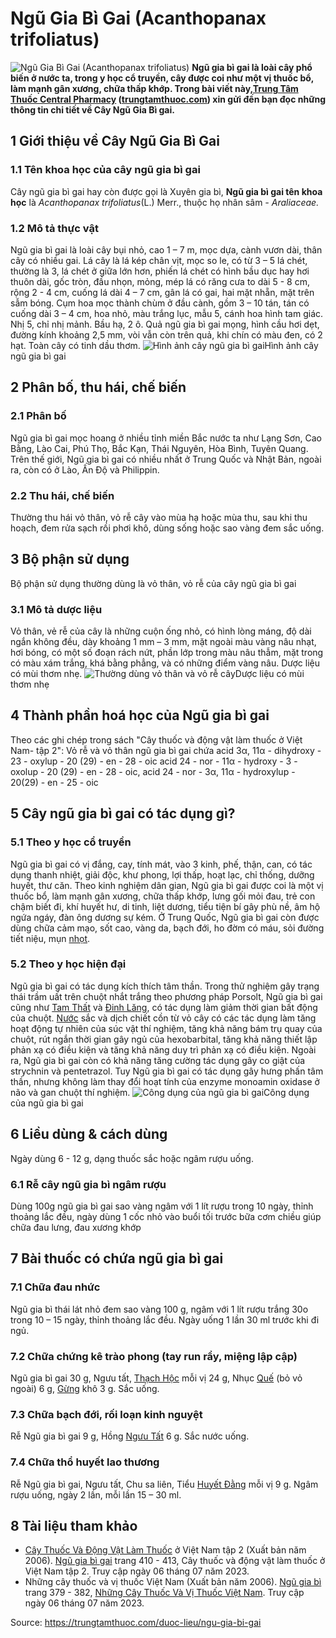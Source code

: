 # Ngũ Gia Bì Gai (Acanthopanax trifoliatus)

![Ngũ Gia Bì Gai \(Acanthopanax trifoliatus\)](https://trungtamthuoc.com/images/others/ngu-gia-bi-gai-1-8757.jpg)
**Ngũ gia bì gai là loài cây phổ biến ở nước ta, trong y học cổ truyền, cây được coi như một vị thuốc bổ, làm mạnh gân xương, chữa thấp khớp. Trong bài viết này,[Trung Tâm Thuốc Central Pharmacy](https://trungtamthuoc.com/ "Trung Tâm Thuốc Central Pharmacy") ([trungtamthuoc.com](https://trungtamthuoc.com/ "trungtamthuoc.com")) xin gửi đến bạn đọc những thông tin chi tiết về Cây Ngũ Gia Bì gai.**
##  1 Giới thiệu về Cây Ngũ Gia Bì Gai
### 1.1 Tên khoa học của cây ngũ gia bì gai
Cây ngũ gia bì gai hay còn được gọi là Xuyên gia bì, 
**Ngũ gia bì gai tên khoa học** là  _Acanthopanax trifoliatus_(L.) Merr., thuộc họ nhân sâm _- Araliaceae._
### 1.2 Mô tả thực vật
Ngũ gia bì gai là loài cây bụi nhỏ, cao 1 – 7 m, mọc dựa, cành vươn dài, thân cây có nhiều gai.
Lá cây là lá kép chân vịt, mọc so le, có từ 3 – 5 lá chét, thường là 3, lá chét ở giữa lớn hơn, phiến lá chét có hình bầu dục hay hơi thuôn dài, gốc tròn, đầu nhọn, mỏng, mép lá có răng cưa to dài 5 - 8 cm, rộng 2 - 4 cm, cuống lá dài 4 – 7 cm, gân lá có gai, hai mặt nhẵn, mặt trên sẫm bóng.
Cụm hoa mọc thành chùm ở đầu cành, gồm 3 – 10 tán, tán có cuống dài 3 – 4 cm, hoa nhỏ, màu trắng lục, mẫu 5, cánh hoa hình tam giác. Nhị 5, chỉ nhị mảnh. Bầu hạ, 2 ô.
Quả ngũ gia bì gai mọng, hình cầu hơi dẹt, đường kính khoảng 2,5 mm, vòi vẫn còn trên quả, khi chín có màu đen, có 2 hạt.
Toàn cây có tinh dầu thơm.
![Hình ảnh cây ngũ gia bì gai](https://trungtamthuoc.com/images/item/ngu-gia-bi-gai-2.jpg)Hình ảnh cây ngũ gia bì gai
##  2 Phân bố, thu hái, chế biến
### 2.1 Phân bố
Ngũ gia bì gai mọc hoang ở nhiều tỉnh miền Bắc nước ta như Lạng Sơn, Cao Bằng, Lào Cai, Phú Thọ, Bắc Kạn, Thái Nguyên, Hòa Bình, Tuyên Quang.
Trên thế giới, Ngũ gia bì gai có nhiều nhất ở Trung Quốc và Nhật Bản, ngoài ra, còn có ở Lào, Ấn Độ và Philippin.
### 2.2 Thu hái, chế biến
Thường thu hái vỏ thân, vỏ rễ cây vào mùa hạ hoặc mùa thu, sau khi thu hoạch, đem rửa sạch rồi phơi khô, dùng sống hoặc sao vàng đem sắc uống.
##  3 Bộ phận sử dụng
Bộ phận sử dụng thường dùng là vỏ thân, vỏ rễ của cây ngũ gia bì gai
### 3.1 Mô tả dược liệu
Vỏ thân, vẻ rễ của cây là những cuộn ống nhỏ, có hình lòng máng, độ dài ngắn không đều, dày khoảng 1 mm – 3 mm, mặt ngoài màu vàng nâu nhạt, hơi bóng, có một số đoạn rách nứt, phần lớp trong màu nâu thẫm, mặt trong có màu xám trắng, khá bằng phẳng, và có những điểm vàng nâu.
Dược liệu có mùi thơm nhẹ.
![Thường dùng vỏ thân và vỏ rễ cây](https://trungtamthuoc.com/images/item/ngu-gia-bi-gai-3.jpg)Dược liệu có mùi thơm nhẹ
##  4 Thành phần hoá học của Ngũ gia bì gai
Theo các ghi chép trong sách "Cây thuốc và động vật làm thuốc ở Việt Nam- tập 2": Vỏ rễ và vỏ thân ngũ gia bì gai chứa acid 3α, 11α - dihydroxy - 23 - oxylup - 20 (29) - en - 28 - oic acid 24 - nor - 11α - hydroxy - 3 - oxolup - 20 (29) - en - 28 - oic, acid 24 - nor - 3α, 11α - hydroxylup - 20(29) - en - 25 - oic 
##  5 Cây ngũ gia bì gai có tác dụng gì?
### 5.1 Theo y học cổ truyền
Ngũ gia bì gai có vị đắng, cay, tính mát, vào 3 kinh, phế, thận, can, có tác dụng thanh nhiệt, giải độc, khư phong, lợi thấp, hoạt lạc, chỉ thống, dưỡng huyết, thư căn.
Theo kinh nghiệm dân gian, Ngũ gia bì gai được coi là một vị thuốc bổ, làm mạnh gân xương, chữa thấp khớp, lưng gối mỏi đau, trẻ con chậm biết đi, khí huyết hư, di tinh, liệt dương, tiểu tiện bí gây phù nề, âm hộ ngứa ngáy, đàn ông dương sự kém.
Ở Trung Quốc, Ngũ gia bì gai còn được dùng chữa cảm mạo, sốt cao, vàng da, bạch đới, ho đờm có máu, sỏi đường tiết niệu, mụn [nhọt](https://trungtamthuoc.com/bai-viet/nhot "nhọt").
### 5.2 Theo y học hiện đại
Ngũ gia bì gai có tác dụng kích thích tâm thần. Trong thử nghiệm gây trạng thái trầm uất trên chuột nhắt trắng theo phương pháp Porsolt, Ngũ gia bì gai cũng như [Tam Thất](https://trungtamthuoc.com/hoat-chat/tam-that "Tam Thất") và [Đinh Lăng](https://trungtamthuoc.com/hoat-chat/dinh-lang "Đinh Lăng"), có tác dụng làm giảm thời gian bất động của chuột.
[Nước](https://trungtamthuoc.com/hoat-chat/nuoc "Nước") sắc và dịch chiết cồn từ vỏ cây có các tác dụng làm tăng hoạt động tự nhiên của súc vật thí nghiệm, tăng khả năng bám trụ quay của chuột, rút ngắn thời gian gây ngủ của hexobarbital, tăng khả năng thiết lập phản xạ có điều kiện và tăng khả năng duy trì phản xạ có điều kiện. Ngoài ra, Ngũ gia bì gai còn có khả năng tăng cường tác dụng gây co giật của strychnin và pentetrazol. Tuy Ngũ gia bì gai có tác dụng gây hưng phấn tâm thần, nhưng không làm thay đổi hoạt tính của enzyme monoamin oxidase ở não và gan chuột thí nghiệm.
![Công dụng của ngũ gia bì gai](https://trungtamthuoc.com/images/item/ngu-gia-bi-gai-4.jpg)Công dụng của ngũ gia bì gai
##  6 Liều dùng & cách dùng
Ngày dùng 6 - 12 g, dạng thuốc sắc hoặc ngâm rượu uống.
### 6.1 Rễ cây ngũ gia bì ngâm rượu
Dùng 100g ngũ gia bì gai sao vàng ngâm với 1 lít rượu trong 10 ngày, thỉnh thoảng lắc đều, ngày dùng 1 cốc nhỏ vào buổi tối trước bữa cơm chiều giúp chữa đau lưng, đau xương khớp
##  7 Bài thuốc có chứa ngũ gia bì gai
### 7.1 Chữa đau nhức
Ngũ gia bì thái lát nhỏ đem sao vàng 100 g, ngâm với 1 lít rượu trắng 30o trong 10 – 15 ngày, thỉnh thoảng lắc đều. Ngày uống 1 lần 30 ml trước khi đi ngủ.
### 7.2 Chữa chứng kê trào phong (tay run rẩy, miệng lập cập)
Ngũ gia bì gai 30 g, Ngưu tất, [Thạch Hộc](https://trungtamthuoc.com/hoat-chat/thach-hoc "Thạch Hộc") mỗi vị 24 g, Nhục [Quế](https://trungtamthuoc.com/hoat-chat/que "Quế") (bỏ vỏ ngoài) 6 g, [Gừng](https://trungtamthuoc.com/hoat-chat/gung "Gừng") khô 3 g. Sắc uống.
### 7.3 Chữa bạch đới, rối loạn kinh nguyệt
Rễ Ngũ gia bì gai 9 g, Hồng [Ngưu Tất](https://trungtamthuoc.com/hoat-chat/nguu-tat "Ngưu Tất") 6 g. Sắc nước uống.
### 7.4 Chữa thổ huyết lao thương
Rễ Ngũ gia bì gai, Ngưu tất, Chu sa liên, Tiểu [Huyết Đằng](https://trungtamthuoc.com/duoc-lieu/huyet-dang-34 "Huyết Đằng") mỗi vị 9 g. Ngâm rượu uống, ngày 2 lần, mỗi lần 15 – 30 ml.
##  8 Tài liệu tham khảo
  * [Cây Thuốc Và Động Vật Làm Thuốc](https://trungtamthuoc.com/bai-viet/doc-online-va-tai-mien-phi-pdf-sach-cay-thuoc-va-dong-vat-lam-thuoc-o-viet-nam "Cây Thuốc Và Động Vật Làm Thuốc") ở Việt Nam tập 2 (Xuất bản năm 2006). [Ngũ gia bì gai](https://trungtamthuoc.com/upload/pdf/cay-thuoc-va-dong-vat-lam-thuoc-tap-2-trungtamthuoc.com.pdf#page=408) trang 410 - 413, Cây thuốc và động vật làm thuốc ở Việt Nam tập 2. Truy cập ngày 06 tháng 07 năm 2023.
  * Những cây thuốc và vị thuốc Việt Nam (Xuất bản năm 2006). [Ngũ gia bì](https://trungtamthuoc.com/upload/pdf/nhung-cay-thuoc-va-vi-thuoc-viet-nam-trungtamthuoc.com.pdf#page=394) trang 379 - 382, [Những Cây Thuốc Và Vị Thuốc Việt Nam](https://trungtamthuoc.com/duoc-lieu "Những Cây Thuốc Và Vị Thuốc Việt Nam"). Truy cập ngày 06 tháng 07 năm 2023.




Source: https://trungtamthuoc.com/duoc-lieu/ngu-gia-bi-gai